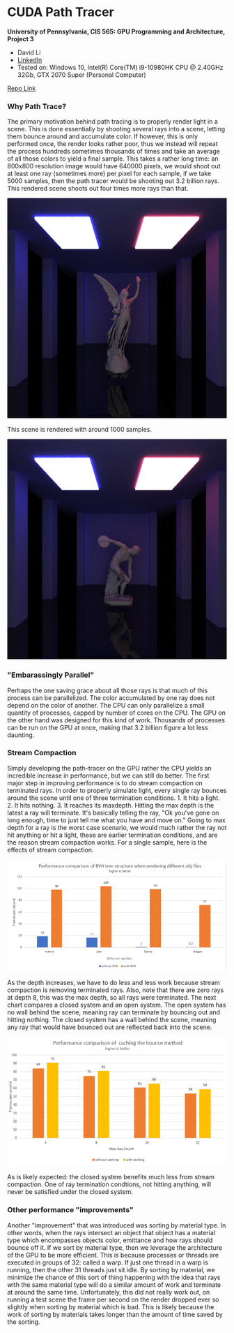 CUDA Path Tracer
================

**University of Pennsylvania, CIS 565: GPU Programming and Architecture, Project 3**

* David Li
* [LinkedIn](https://www.linkedin.com/in/david-li-15b83817b/)
* Tested on: Windows 10, Intel(R) Core(TM) i9-10980HK CPU @ 2.40GHz 32Gb, GTX 2070 Super (Personal Computer)

[Repo Link](https://github.com/theCollegeBoardOfc/Project3-CUDA-Path-Tracer)

### Why Path Trace?

The primary motivation behind path tracing is to properly render light in a scene. This is done essentially by shooting several rays into a scene, letting them bounce around and accumulate color. If however, this is only performed once, the render looks rather poor, thus we instead will repeat the process hundreds sometimes thousands of times and take an average of all those colors to yield a final sample. This takes a rather long time: an 800x800 resolution image would have 640000 pixels, we would shoot out at least one ray (sometimes more) per pixel for each sample, if we take 5000 samples, then the path tracer would be shooting out 3.2 billion rays. This rendered scene shoots out four times more rays than that.

![](img/angel.png)

This scene is rendered with around 1000 samples.

![](img/discus1.png)

### "Embarassingly Parallel"

Perhaps the one saving grace about all those rays is that much of this process can be parallelized. The color accumulated by one ray does not depend on the color of another. The CPU can only parallelize a small quantity of processes, capped by number of cores on the CPU. The GPU on the other hand was designed for this kind of work. Thousands of processes can be run on the GPU at once, making that 3.2 billion figure a lot less daunting.

### Stream Compaction

Simply developing the path-tracer on the GPU rather the CPU yields an incredible increase in performance, but we can still do better. The first major step in improving performance is to do stream compaction on terminated rays. In order to properly simulate light, every single ray bounces around the scene until one of three termination conditions. 1. It hits a light. 2. It hits nothing. 3. It reaches its maxdepth. Hitting the max depth is the latest a ray will terminate. It's basically telling the ray, "Ok you've gone on long enough, time to just tell me what you have and move on." Going to max depth for a ray is the worst case scenario, we would much rather the ray not hit anything or hit a light, these are earlier termination conditions, and are the reason stream compaction works. For a single sample, here is the effects of stream compaction. 

![](img/chart1.png)

As the depth increases, we have to do less and less work because stream compaction is removing terminated rays. Also, note that there are zero rays at depth 8, this was the max depth, so all rays were terminated. The next chart compares a closed system and an open system. The open system has no wall behind the scene, meaning ray can terminate by bouncing out and hitting nothing. The closed system has a wall behind the scene, meaning any ray that would have bounced out are reflected back into the scene.

![](img/chart2.png)

As is likely expected: the closed system benefits much less from stream compaction. One of ray termination condtions, not hitting anything, will never be satisfied under the closed system. 

### Other performance "improvements"
Another "improvement" that was introduced was sorting by material type. In other words, when the rays intersect an object that object has a material type which encompasses objects color, emittance and how rays should bounce off it. If we sort by material type, then we leverage the architecture of the GPU to be more efficient. This is because processes or threads are executed in groups of 32: called a warp. If just one thread in a warp is running, then the other 31 threads just sit idle. By sorting by material, we minimize the chance of this sort of thing happening with the idea that rays with the same material type will do a similar amount of work and terminate at around the same time. Unfortunately, this did not really work out, on running a test scene the frame per second on the render dropped ever so slightly when sorting by material which is bad. This is likely because the work of sorting by materials takes longer than the amount of time saved by the sorting. 



